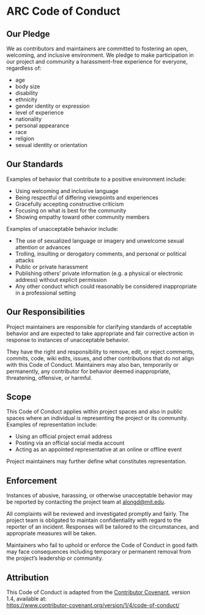 # ARC Code of Conduct

## Our Pledge

We as contributors and maintainers are committed to fostering an open, welcoming, and inclusive environment. We pledge to make participation in our project and community a harassment-free experience for everyone, regardless of:

- age  
- body size  
- disability  
- ethnicity  
- gender identity or expression  
- level of experience  
- nationality  
- personal appearance  
- race  
- religion  
- sexual identity or orientation

## Our Standards

Examples of behavior that contribute to a positive environment include:

- Using welcoming and inclusive language  
- Being respectful of differing viewpoints and experiences  
- Gracefully accepting constructive criticism  
- Focusing on what is best for the community  
- Showing empathy toward other community members  

Examples of unacceptable behavior include:

- The use of sexualized language or imagery and unwelcome sexual attention or advances  
- Trolling, insulting or derogatory comments, and personal or political attacks  
- Public or private harassment  
- Publishing others’ private information (e.g. a physical or electronic address) without explicit permission  
- Any other conduct which could reasonably be considered inappropriate in a professional setting  

## Our Responsibilities

Project maintainers are responsible for clarifying standards of acceptable behavior and are expected to take appropriate and fair corrective action in response to instances of unacceptable behavior.

They have the right and responsibility to remove, edit, or reject comments, commits, code, wiki edits, issues, and other contributions that do not align with this Code of Conduct. Maintainers may also ban, temporarily or permanently, any contributor for behavior deemed inappropriate, threatening, offensive, or harmful.

## Scope

This Code of Conduct applies within project spaces and also in public spaces where an individual is representing the project or its community. Examples of representation include:

- Using an official project email address  
- Posting via an official social media account  
- Acting as an appointed representative at an online or offline event  

Project maintainers may further define what constitutes representation.

## Enforcement

Instances of abusive, harassing, or otherwise unacceptable behavior may be reported by contacting the project team at alongd@mit.edu.

All complaints will be reviewed and investigated promptly and fairly. The project team is obligated to maintain confidentiality with regard to the reporter of an incident. Responses will be tailored to the circumstances, and appropriate measures will be taken.

Maintainers who fail to uphold or enforce the Code of Conduct in good faith may face consequences including temporary or permanent removal from the project’s leadership or community.

## Attribution

This Code of Conduct is adapted from the [Contributor Covenant][homepage], version 1.4, available at:  
https://www.contributor-covenant.org/version/1/4/code-of-conduct/

[homepage]: https://www.contributor-covenant.org
